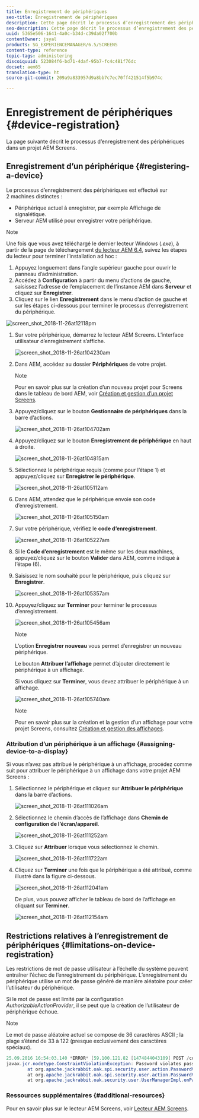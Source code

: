 ```yaml
---
title: Enregistrement de périphériques
seo-title: Enregistrement de périphériques
description: Cette page décrit le processus d’enregistrement des périphériques dans un projet AEM Screens.
seo-description: Cette page décrit le processus d’enregistrement des périphériques dans un projet AEM Screens.
uuid: 5365e506-1641-4a0c-b34d-c39da02f700b
contentOwner: jsyal
products: SG_EXPERIENCEMANAGER/6.5/SCREENS
content-type: reference
topic-tags: administering
discoiquuid: 523084f6-bd71-4daf-95b7-fc4c481f76dc
docset: aem65
translation-type: ht
source-git-commit: 209a9a833957d9a8bb7c7ec70ff421514f5b974c

---
```



# Enregistrement de périphériques {#device-registration}

La page suivante décrit le processus d’enregistrement des périphériques dans un projet AEM Screens.

## Enregistrement d’un périphérique {#registering-a-device}

Le processus d’enregistrement des périphériques est effectué sur 2 machines distinctes :

* Périphérique actuel à enregistrer, par exemple Affichage de signalétique.
* Serveur AEM utilisé pour enregistrer votre périphérique.

>[!NOTE]
>
>Une fois que vous avez téléchargé le dernier lecteur Windows (*.exe*), à partir de la page de téléchargement [du lecteur AEM 6.4](https://download.macromedia.com/screens/), suivez les étapes du lecteur pour terminer l’installation ad hoc :
>
>1. Appuyez longuement dans l’angle supérieur gauche pour ouvrir le panneau d’administration.
>1. Accédez à **Configuration** à partir du menu d’actions de gauche, saisissez l’adresse de l’emplacement de l’instance AEM dans **Serveur** et cliquez sur **Enregistrer**.
>1. Cliquez sur le lien **Enregistrement** dans le menu d’action de gauche et sur les étapes ci-dessous pour terminer le processus d’enregistrement du périphérique.
>



![screen_shot_2018-11-26at12118pm](assets/screen_shot_2018-11-26at12118pm.png)

1. Sur votre périphérique, démarrez le lecteur AEM Screens. L’interface utilisateur d’enregistrement s’affiche.

   ![screen_shot_2018-11-26at104230am](assets/screen_shot_2018-11-26at104230am.png)

1. Dans AEM, accédez au dossier **Périphériques** de votre projet.

   >[!NOTE]
   >
   >Pour en savoir plus sur la création d’un nouveau projet pour Screens dans le tableau de bord AEM, voir [Création et gestion d’un projet Screens](creating-a-screens-project.md).

1. Appuyez/cliquez sur le bouton **Gestionnaire de périphériques** dans la barre d’actions.

   ![screen_shot_2018-11-26at104702am](assets/screen_shot_2018-11-26at104702am.png)

1. Appuyez/cliquez sur le bouton **Enregistrement de périphérique** en haut à droite.

   ![screen_shot_2018-11-26at104815am](assets/screen_shot_2018-11-26at104815am.png)

1. Sélectionnez le périphérique requis (comme pour l’étape 1) et appuyez/cliquez sur **Enregistrer le périphérique**.

   ![screen_shot_2018-11-26at105112am](assets/screen_shot_2018-11-26at105112am.png)

1. Dans AEM, attendez que le périphérique envoie son code d’enregistrement.

   ![screen_shot_2018-11-26at105150am](assets/screen_shot_2018-11-26at105150am.png)

1. Sur votre périphérique, vérifiez le **code d’enregistrement**.

   ![screen_shot_2018-11-26at105227am](assets/screen_shot_2018-11-26at105227am.png)

1. Si le **Code d’enregistrement** est le même sur les deux machines, appuyez/cliquez sur le bouton **Valider** dans AEM, comme indiqué à l’étape (6).
1. Saisissez le nom souhaité pour le périphérique, puis cliquez sur **Enregistrer**.

   ![screen_shot_2018-11-26at105357am](assets/screen_shot_2018-11-26at105357am.png)

1. Appuyez/cliquez sur **Terminer** pour terminer le processus d’enregistrement.

   ![screen_shot_2018-11-26at105456am](assets/screen_shot_2018-11-26at105456am.png)

   >[!NOTE]
   >
   >L’option **Enregistrer nouveau** vous permet d’enregistrer un nouveau périphérique.
   >
   >Le bouton **Attribuer l’affichage** permet d’ajouter directement le périphérique à un affichage.

   Si vous cliquez sur **Terminer**, vous devez attribuer le périphérique à un affichage.

   ![screen_shot_2018-11-26at105740am](assets/screen_shot_2018-11-26at105740am.png)

   >[!NOTE]
   >
   >Pour en savoir plus sur la création et la gestion d’un affichage pour votre projet Screens, consultez [Création et gestion des affichages](managing-displays.md).

### Attribution d’un périphérique à un affichage {#assigning-device-to-a-display}

Si vous n’avez pas attribué le périphérique à un affichage, procédez comme suit pour attribuer le périphérique à un affichage dans votre projet AEM Screens :

1. Sélectionnez le périphérique et cliquez sur **Attribuer le périphérique** dans la barre d’actions.

   ![screen_shot_2018-11-26at111026am](assets/screen_shot_2018-11-26at111026am.png)

1. Sélectionnez le chemin d’accès de l’affichage dans **Chemin de configuration de l’écran/appareil**.

   ![screen_shot_2018-11-26at111252am](assets/screen_shot_2018-11-26at111252am.png)

1. Cliquez sur **Attribuer** lorsque vous sélectionnez le chemin.

   ![screen_shot_2018-11-26at111722am](assets/screen_shot_2018-11-26at111722am.png)

1. Cliquez sur **Terminer** une fois que le périphérique a été attribué, comme illustré dans la figure ci-dessous.

   ![screen_shot_2018-11-26at112041am](assets/screen_shot_2018-11-26at112041am.png)

   De plus, vous pouvez afficher le tableau de bord de l’affichage en cliquant sur **Terminer**.

   ![screen_shot_2018-11-26at112154am](assets/screen_shot_2018-11-26at112154am.png)

## Restrictions relatives à l’enregistrement de périphériques {#limitations-on-device-registration}

Les restrictions de mot de passe utilisateur à l’échelle du système peuvent entraîner l’échec de l’enregistrement du périphérique. L’enregistrement du périphérique utilise un mot de passe généré de manière aléatoire pour créer l’utilisateur du périphérique.

Si le mot de passe est limité par la configuration *AuthorizableActionProvider*, il se peut que la création de l’utilisateur de périphérique échoue.

>[!NOTE]
>
>Le mot de passe aléatoire actuel se compose de 36 caractères ASCII ; la plage s’étend de 33 à 122 (presque exclusivement des caractères spéciaux).

```java
25.09.2016 16:54:03.140 *ERROR* [59.100.121.82 [1474844043109] POST /content/screens/svc/registration HTTP/1.1] com.adobe.cq.screens.device.registration.impl.RegistrationServlet Error during device registration
javax.jcr.nodetype.ConstraintViolationException: Password violates password constraint (^(?=.*\d).{7,9}$).
        at org.apache.jackrabbit.oak.spi.security.user.action.PasswordValidationAction.validatePassword(PasswordValidationAction.java:105)
        at org.apache.jackrabbit.oak.spi.security.user.action.PasswordValidationAction.onPasswordChange(PasswordValidationAction.java:76)
        at org.apache.jackrabbit.oak.security.user.UserManagerImpl.onPasswordChange(UserManagerImpl.java:308)
```

### Ressources supplémentaires {#additional-resources}

Pour en savoir plus sur le lecteur AEM Screens, voir [Lecteur AEM Screens](working-with-screens-player.md).
